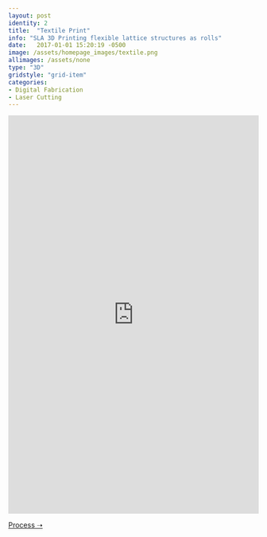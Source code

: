 ```yaml
---
layout: post
identity: 2
title:  "Textile Print"
info: "SLA 3D Printing flexible lattice structures as rolls"
date:   2017-01-01 15:20:19 -0500
image: /assets/homepage_images/textile.png
allimages: /assets/none
type: "3D"
gridstyle: "grid-item"
categories:
- Digital Fabrication
- Laser Cutting
---
```


<iframe src="https://player.vimeo.com/video/206639152?autoplay=1&loop=1&autopause=0" width="100%" height="800px;" frameborder="0" webkitallowfullscreen mozallowfullscreen allowfullscreen></iframe>

<a href="http://www.instructables.com/id/SLA-Textile-3D-Print/" target="_blank" class="bigbutton">Process ➝</a>
